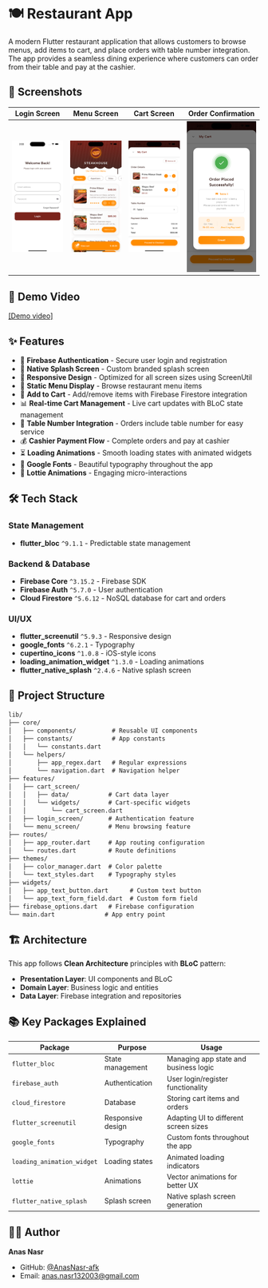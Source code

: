 # 🍽️ Restaurant App

A modern Flutter restaurant application that allows customers to browse menus, add items to cart, and place orders with table number integration. The app provides a seamless dining experience where customers can order from their table and pay at the cashier.

## 📱 Screenshots

| Login Screen | Menu Screen | Cart Screen | Order Confirmation |
|:---:|:---:|:---:|:---:|
| ![Login](assets/screenshots/login.png) | ![Menu](assets/screenshots/menu.png) | ![Cart](assets/screenshots/cart.png) | ![Order](assets/screenshots/confirmation.png) |

## 🎥 Demo Video

[[Demo video]](https://drive.google.com/file/d/1ZOG9XglGnjzWfcu6tqnHCD5sh-4U5S8E/view?usp=drivesdk)

## ✨ Features

- 🔐 **Firebase Authentication** - Secure user login and registration
- 🎨 **Native Splash Screen** - Custom branded splash screen
- 📱 **Responsive Design** - Optimized for all screen sizes using ScreenUtil
- 🍕 **Static Menu Display** - Browse restaurant menu items
- 🛒 **Add to Cart** - Add/remove items with Firebase Firestore integration
- 📊 **Real-time Cart Management** - Live cart updates with BLoC state management
- 🏪 **Table Number Integration** - Orders include table number for easy service
- 💰 **Cashier Payment Flow** - Complete orders and pay at cashier
- ⏳ **Loading Animations** - Smooth loading states with animated widgets
- 🎨 **Google Fonts** - Beautiful typography throughout the app
- 🌟 **Lottie Animations** - Engaging micro-interactions

## 🛠️ Tech Stack

### State Management
- **flutter_bloc** `^9.1.1` - Predictable state management

### Backend & Database
- **Firebase Core** `^3.15.2` - Firebase SDK
- **Firebase Auth** `^5.7.0` - User authentication
- **Cloud Firestore** `^5.6.12` - NoSQL database for cart and orders

### UI/UX
- **flutter_screenutil** `^5.9.3` - Responsive design
- **google_fonts** `^6.2.1` - Typography
- **cupertino_icons** `^1.0.8` - iOS-style icons
- **loading_animation_widget** `^1.3.0` - Loading animations
- **flutter_native_splash** `^2.4.6` - Native splash screen

## 📁 Project Structure

```
lib/
├── core/
│   ├── components/          # Reusable UI components
│   ├── constants/           # App constants
│   │   └── constants.dart
│   └── helpers/
│       ├── app_regex.dart   # Regular expressions
│       └── navigation.dart  # Navigation helper
├── features/
│   ├── cart_screen/
│   │   ├── data/           # Cart data layer
│   │   └── widgets/        # Cart-specific widgets
│   │       └── cart_screen.dart
│   ├── login_screen/       # Authentication feature
│   └── menu_screen/        # Menu browsing feature
├── routes/
│   ├── app_router.dart     # App routing configuration
│   └── routes.dart         # Route definitions
├── themes/
│   ├── color_manager.dart  # Color palette
│   └── text_styles.dart    # Typography styles
├── widgets/
│   ├── app_text_button.dart      # Custom text button
│   └── app_text_form_field.dart  # Custom form field
├── firebase_options.dart   # Firebase configuration
└── main.dart              # App entry point
```


## 🏗️ Architecture

This app follows **Clean Architecture** principles with **BLoC** pattern:

- **Presentation Layer**: UI components and BLoC
- **Domain Layer**: Business logic and entities  
- **Data Layer**: Firebase integration and repositories


## 📚 Key Packages Explained

| Package | Purpose | Usage |
|---------|---------|-------|
| `flutter_bloc` | State management | Managing app state and business logic |
| `firebase_auth` | Authentication | User login/register functionality |
| `cloud_firestore` | Database | Storing cart items and orders |
| `flutter_screenutil` | Responsive design | Adapting UI to different screen sizes |
| `google_fonts` | Typography | Custom fonts throughout the app |
| `loading_animation_widget` | Loading states | Animated loading indicators |
| `lottie` | Animations | Vector animations for better UX |
| `flutter_native_splash` | Splash screen | Native splash screen generation |


## 👨‍💻 Author

**Anas Nasr**
- GitHub: [@AnasNasr-afk](https://github.com/AnasNasr-afk)
- Email: anas.nasr132003@gmail.com
